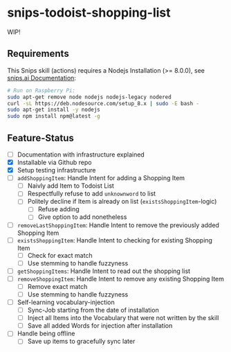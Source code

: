 # snips-todoist-shopping-list

WIP!

## Requirements

This Snips skill (actions) requires a Nodejs Installation (>= 8.0.0), see [snips.ai Documentation](https://docs.snips.ai/getting-started/quick-start-raspberry-pi#step-5:-create-a-constants-file-and-set-the-realm-cloud-instance-url-3):

```sh
# Run on Raspberry Pi:
sudo apt-get remove node nodejs nodejs-legacy nodered
curl -sL https://deb.nodesource.com/setup_8.x | sudo -E bash -
sudo apt-get install -y nodejs
sudo npm install npm@latest -g
```

## Feature-Status

- [ ] Documentation with infrastructure explained
- [x] Installable via Github repo
- [x] Setup testing infrastructure
- [ ] `addShoppingItem`: Handle Intent for adding a Shopping Item
    - [ ] Naivly add Item to Todoist List
    - [ ] Respectfully refuse to add `unknownword` to list
    - [ ] Politely decline if Item is already on list (`existsShoppingItem`-logic)
        - [ ] Refuse adding
        - [ ] Give option to add nonetheless
- [ ] `removeLastShoppingItem`: Handle Intent to remove the previously added Shopping Item
- [ ] `existsShoppingItem`: Handle Intent to checking for existing Shopping Item
    - [ ] Check for exact match
    - [ ] Use stemming to handle fuzzyness
- [ ] `getShoppingItems`: Handle Intent to read out the shopping list
- [ ] `removeShoppingItem`: Handle Intent to remove any existing Shopping Item
    - [ ] Remove exact match
    - [ ] Use stemming to handle fuzzyness
- [ ] Self-learning vocabulary-injection
    - [ ] Sync-Job starting from the date of installation
    - [ ] Inject all Items into the Vocabulary that were not written by the skill
    - [ ] Save all added Words for injection after installation
- [ ] Handle being offline
    - [ ] Save up items to gracefully sync later